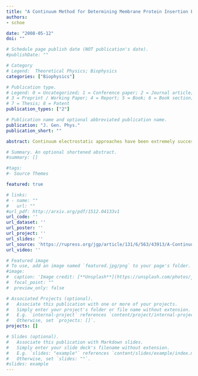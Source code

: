 ```yaml
---
title: "A Continuum Method for Determining Membrane Protein Insertion Energies and the Problem of Charged Residues"
authors:
- schoe 

date: "2008-05-12"
doi: ""

# Schedule page publish date (NOT publication's date).
#publishDate: ""

# Category
# Legend:  Theoretical Physics; Biophysics
categories: ["Biophysics"]

# Publication type.
# Legend: 0 = Uncategorized; 1 = Conference paper; 2 = Journal article;
# 3 = Preprint / Working Paper; 4 = Report; 5 = Book; 6 = Book section;
# 7 = Thesis; 8 = Patent
publication_types: ["2"]

# Publication name and optional abbreviated publication name.
publication: "J. Gen. Phys."
publication_short: ""

abstract: Continuum electrostatic approaches have been extremely successful at describing the charged nature of soluble proteins and how they interact with binding partners. However, it is unclear whether continuum methods can be used to quantitatively understand the energetics of membrane protein insertion and stability. Recent translation experiments suggest that the energy required to insert charged peptides into membranes is much smaller than predicted by present continuum theories. Atomistic simulations have pointed to bilayer inhomogeneity and membrane deformation around buried charged groups as two critical features that are neglected in simpler models. Here, we develop a fully continuum method that circumvents both of these shortcomings by using elasticity theory to determine the shape of the deformed membrane and then subsequently uses this shape to carry out continuum electrostatics calculations. Our method does an excellent job of quantitatively matching results from detailed molecular dynamics simulations at a tiny fraction of the computational cost. We expect that this method will be ideal for studying large membrane protein complexes.

# Summary. An optional shortened abstract.
#summary: []

#tags:
#- Source Themes

featured: true

# links:
# - name: ""
#   url: ""
#url_pdf: http://arxiv.org/pdf/1512.04133v1
url_code: ''
url_dataset: ''
url_poster: ''
url_project: ''
url_slides: ''
url_source: 'https://rupress.org/jgp/article/131/6/563/43913/A-Continuum-Method-for-Determining-Membrane'
url_video: ''

# Featured image
# To use, add an image named `featured.jpg/png` to your page's folder. 
#image:
#  caption: 'Image credit: [**Unsplash**](https://unsplash.com/photos/jdD8gXaTZsc)'
#  focal_point: ""
#  preview_only: false

# Associated Projects (optional).
#   Associate this publication with one or more of your projects.
#   Simply enter your project's folder or file name without extension.
#   E.g. `internal-project` references `content/project/internal-project/index.md`.
#   Otherwise, set `projects: []`.
projects: []

# Slides (optional).
#   Associate this publication with Markdown slides.
#   Simply enter your slide deck's filename without extension.
#   E.g. `slides: "example"` references `content/slides/example/index.md`.
#   Otherwise, set `slides: ""`.
#slides: example
---
```



